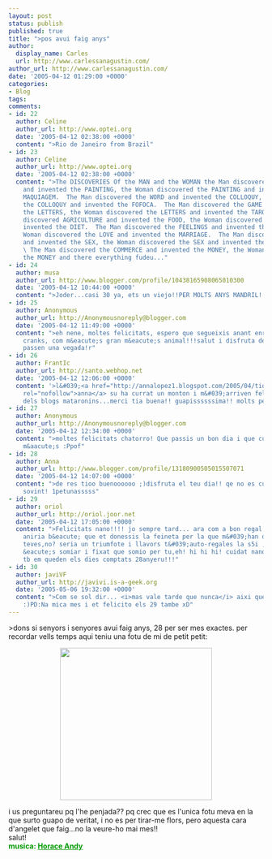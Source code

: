 ```yaml
---
layout: post
status: publish
published: true
title: ">pos avui faig anys"
author:
  display_name: Carles
  url: http://www.carlessanagustin.com/
author_url: http://www.carlessanagustin.com/
date: '2005-04-12 01:29:00 +0000'
categories:
- Blog
tags:
comments:
- id: 22
  author: Celine
  author_url: http://www.optei.org
  date: '2005-04-12 02:38:00 +0000'
  content: ">Rio de Janeiro from Brazil"
- id: 23
  author: Celine
  author_url: http://www.optei.org
  date: '2005-04-12 02:38:00 +0000'
  content: ">The DISCOVERIES Of the MAN and the WOMAN the Man discovered the COLORS
    and invented the PAINTING, the Woman discovered the PAINTING and invented the
    MAQUIAGEM.  The Man discovered the WORD and invented the COLLOQUY, the Woman discovered
    the COLLOQUY and invented the FOFOCA.  The Man discovered the GAME and invented
    the LETTERS, the Woman discovered the LETTERS and invented the TAROT.  The Man
    discovered AGRICULTURE and invented the FOOD, the Woman discovered the FOOD and
    invented the DIET.  The Man discovered the FEELINGS and invented the LOVE, the
    Woman discovered the LOVE and invented the MARRIAGE.  The Man discovered the WOMAN
    and invented the SEX, the Woman discovered the SEX and invented the MIGRAINE.
    \ The Man discovered the COMMERCE and invented the MONEY, the Woman discovered
    the MONEY and there everything fudeu..."
- id: 24
  author: musa
  author_url: http://www.blogger.com/profile/10438165908065010300
  date: '2005-04-12 10:44:00 +0000'
  content: ">Joder...casi 30 ya, ets un viejo!!PER MOLTS ANYS MANDRIL!!"
- id: 25
  author: Anonymous
  author_url: http://Anonymousnoreply@blogger.com
  date: '2005-04-12 11:49:00 +0000'
  content: ">eh nene, moltes felicitats, espero que segueixis anant enrera com els
    cranks, com m&eacute;s gran m&eacute;s animal!!!salut i disfruta dels 28 que nom&eacute;s
    passen una vegada!r"
- id: 26
  author: FrantIc
  author_url: http://santo.webhop.net
  date: '2005-04-12 12:06:00 +0000'
  content: '>l&#039;<a href="http://annalopez1.blogspot.com/2005/04/tio-buenoo-per-tu.html"
    rel="nofollow">anna</a> su ha currat un monton i m&#039;arriven felicitacions
    dels blogs mataronins...merci tia buena!! guapissssssima!! molts petons!! hahahahahaha!!!'
- id: 27
  author: Anonymous
  author_url: http://Anonymousnoreply@blogger.com
  date: '2005-04-12 12:34:00 +0000'
  content: ">moltes felicitats chatorro! Que passis un bon dia i que cumplas muchos
    m&aacute;s :Ppof"
- id: 28
  author: Anna
  author_url: http://www.blogger.com/profile/13180900505015507071
  date: '2005-04-12 14:07:00 +0000'
  content: ">de res tioo buenoooooo ;)disfruta el teu dia!! qe no es cumpleixen anys
    sovint! 1petunasssss"
- id: 29
  author: oriol
  author_url: http://oriol.joor.net
  date: '2005-04-12 17:05:00 +0000'
  content: ">Felicitats nano!!!! jo sempre tard... ara com a bon regal d&#039;aniversari
    aniria b&eacute; que et donessis la feineta per la que m&#039;han demanat referencies
    teves,no? seria un triumfote i llavors t&#039;auto-regales la s5i ;)que f&agrave;cils
    &eacute;s somiar i fixat que somio per tu,eh! hi hi hi! cuidat nano... que a mi
    tb em queden els dies comptats 28anyeru!!!"
- id: 30
  author: javiVF
  author_url: http://javivi.is-a-geek.org
  date: '2005-05-06 19:32:00 +0000'
  content: ">Com se sol dir... <i>mas vale tarde que nunca</i> aixi que FELICITATS!!
    :)PD:Na mica mes i et felicito els 29 tambe xD"
---
```

<p>>dons si senyors i senyores avui faig anys, 28 per ser mes exactes. per recordar vells temps aqui teniu una fotu de mi de petit petit:</p>
<div style="text-align:center;"><a href="http://www.arkanon.com/tmp/pics/peque.jpg" target="_blank"><img src="http://www.arkanon.com/tmp/pics/peque.jpg" border="0" width="300" /></a></div>
<p>i us preguntareu pq l'he penjada?? pq crec que es l'unica fotu meva en la que surto guapo de veritat, i no es per tirar-me flors, pero aquesta cara d'angelet que faig...no la veure-ho mai mes!!<br />salut!<br /><span style="font-weight:bold;color:rgb(0,153,0);">musica: </span><a style="font-weight:bold;color:rgb(0,153,0);" href="http://www.artistdirect.com/nad/music/artist/card/0,,397697,00.html?src=redirsearch&amp;artist=Horace%2bAndy" target="_blank">Horace Andy</a></p>

